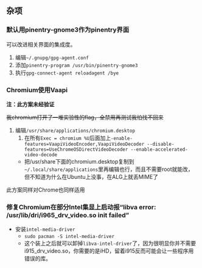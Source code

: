 ## 杂项

### 默认用pinentry-gnome3作为pinentry界面
可以改进相关界面的集成度。
1. 编辑`~/.gnupg/gpg-agent.conf`
2. 添加`pinentry-program /usr/bin/pinentry-gnome3`
3. 执行`gpg-connect-agent reloadagent /bye`

### Chromium使用Vaapi

**注：此方案未经验证**

~~我chromium打开了一堆实验性的flag，全禁用再测试我怕找不回来~~

1. 编辑`/usr/share/applications/chromium.desktop`
    1. 在所有`Exec = chromium %U`后面加上`-enable-features=VaapiVideoEncoder,VaapiVideoDecoder --disable-features=UseChromeOSDirectVideoDecoder --enable-accelerated-video-decode`
    * 把/usr/share下面的chromium.desktop复制到`~/.local/share/applications`里再编辑也行，而且不需要root就能改，但不知道为什么在Ubuntu上没事，在ALG上就丢MIME了

此方案同样对Chrome也同样适用

### 修复Chromium在部分Intel集显上启动报“libva error: /usr/lib/dri/i965_drv_video.so init failed”

* 安装`intel-media-driver`
    * `sudo pacman -S intel-media-driver`
    * 这个装上之后就可以卸掉`libva-intel-driver`了，因为很明显你并不需要i915_drv_video.so，你需要的是iHD，留着i915反而可能会让一些程序用错误的库。